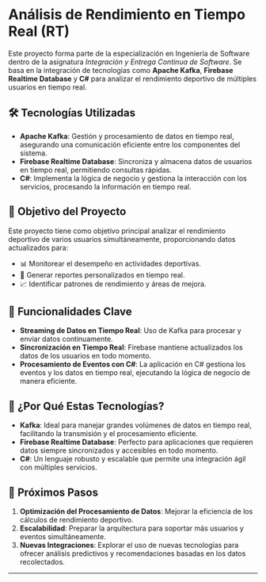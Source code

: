 
# Análisis de Rendimiento en Tiempo Real (RT)

Este proyecto forma parte de la especialización en Ingeniería de Software dentro de la asignatura *Integración y Entrega Continua de Software*. Se basa en la integración de tecnologías como **Apache Kafka**, **Firebase Realtime Database** y **C#** para analizar el rendimiento deportivo de múltiples usuarios en tiempo real.

## 🛠️ Tecnologías Utilizadas

- **Apache Kafka**: Gestión y procesamiento de datos en tiempo real, asegurando una comunicación eficiente entre los componentes del sistema.
- **Firebase Realtime Database**: Sincroniza y almacena datos de usuarios en tiempo real, permitiendo consultas rápidas.
- **C#**: Implementa la lógica de negocio y gestiona la interacción con los servicios, procesando la información en tiempo real.

## 🎯 Objetivo del Proyecto

Este proyecto tiene como objetivo principal analizar el rendimiento deportivo de varios usuarios simultáneamente, proporcionando datos actualizados para:

- 📊 Monitorear el desempeño en actividades deportivas.
- 📝 Generar reportes personalizados en tiempo real.
- 📈 Identificar patrones de rendimiento y áreas de mejora.

## 🚀 Funcionalidades Clave

- **Streaming de Datos en Tiempo Real**: Uso de Kafka para procesar y enviar datos continuamente.
- **Sincronización en Tiempo Real**: Firebase mantiene actualizados los datos de los usuarios en todo momento.
- **Procesamiento de Eventos con C#**: La aplicación en C# gestiona los eventos y los datos en tiempo real, ejecutando la lógica de negocio de manera eficiente.

## 🤖 ¿Por Qué Estas Tecnologías?

- **Kafka**: Ideal para manejar grandes volúmenes de datos en tiempo real, facilitando la transmisión y el procesamiento eficiente.
- **Firebase Realtime Database**: Perfecto para aplicaciones que requieren datos siempre sincronizados y accesibles en todo momento.
- **C#**: Un lenguaje robusto y escalable que permite una integración ágil con múltiples servicios.

## 📅 Próximos Pasos

1. **Optimización del Procesamiento de Datos**: Mejorar la eficiencia de los cálculos de rendimiento deportivo.
2. **Escalabilidad**: Preparar la arquitectura para soportar más usuarios y eventos simultáneamente.
3. **Nuevas Integraciones**: Explorar el uso de nuevas tecnologías para ofrecer análisis predictivos y recomendaciones basadas en los datos recolectados.

---
